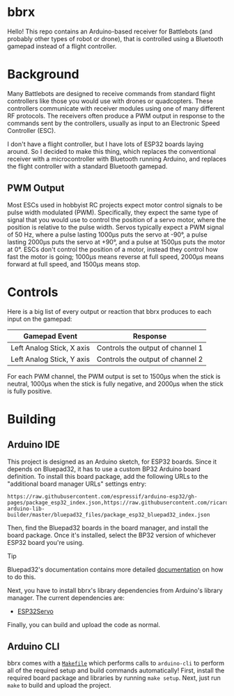 # bbrx
Hello!  This repo contains an Arduino-based receiver for Battlebots (and probably other types of robot or drone), that is controlled using a Bluetooth gamepad instead of a flight controller.

# Background
Many Battlebots are designed to receive commands from standard flight controllers like those you would use with drones or quadcopters.  These controllers communicate with receiver modules using one of many different RF protocols.  The receivers often produce a PWM output in response to the commands sent by the controllers, usually as input to an Electronic Speed Controller (ESC).

I don't have a flight controller, but I have lots of ESP32 boards laying around.  So I decided to make this thing, which replaces the conventional receiver with a microcontroller with Bluetooth running Arduino, and replaces the flight controller with a standard Bluetooth gamepad.

## PWM Output
Most ESCs used in hobbyist RC projects expect motor control signals to be pulse width modulated (PWM).  Specifically, they expect the same type of signal that you would use to control the position of a servo motor, where the position is relative to the pulse width.  Servos typically expect a PWM signal of 50 Hz, where a pulse lasting 1000µs puts the servo at -90°, a pulse lasting 2000µs puts the servo at +90°, and a pulse at 1500µs puts the motor at 0°.  ESCs don't control the position of a motor, instead they control how fast the motor is going; 1000µs means reverse at full speed, 2000µs means forward at full speed, and 1500µs means stop.

# Controls
Here is a big list of every output or reaction that bbrx produces to each input on the gamepad:

| Gamepad Event             | Response                         |
|---------------------------|----------------------------------|
| Left Analog Stick, X axis | Controls the output of channel 1 |
| Left Analog Stick, Y axis | Controls the output of channel 2 |

For each PWM channel, the PWM output is set to 1500µs when the stick is neutral, 1000µs when the stick is fully negative, and 2000µs when the stick is fully positive.

# Building
## Arduino IDE
This project is designed as an Arduino sketch, for ESP32 boards.  Since it depends on Bluepad32, it has to use a custom BP32 Arduino board definition.  To install this board package, add the following URLs to the "additional board manager URLs" settings entry:

```
https://raw.githubusercontent.com/espressif/arduino-esp32/gh-pages/package_esp32_index.json,https://raw.githubusercontent.com/ricardoquesada/esp32-arduino-lib-builder/master/bluepad32_files/package_esp32_bluepad32_index.json
```

Then, find the Bluepad32 boards in the board manager, and install the board package.  Once it's installed, select the BP32 version of whichever ESP32 board you're using.

> [!TIP]
> Bluepad32's documentation contains more detailed [documentation](https://bluepad32.readthedocs.io/en/latest/plat_arduino/) on how to do this.

Next, you have to install bbrx's library dependencies from Arduino's library manager.  The current dependencies are:
- [ESP32Servo](https://github.com/madhephaestus/ESP32Servo)

Finally, you can build and upload the code as normal.

## Arduino CLI
bbrx comes with a [`Makefile`](./Makefile) which performs calls to `arduino-cli` to perform all of the required setup and build commands automatically!  First, install the required board package and libraries by running `make setup`.  Next, just run `make` to build and upload the project.